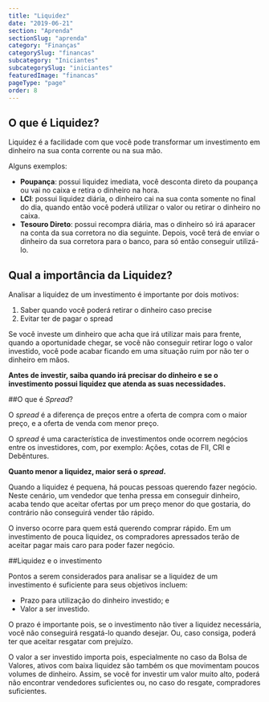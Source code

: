 ```yaml
---
title: "Liquidez"
date: "2019-06-21"
section: "Aprenda"
sectionSlug: "aprenda"
category: "Finanças"
categorySlug: "financas"
subcategory: "Iniciantes"
subcategorySlug: "iniciantes"
featuredImage: "financas"
pageType: "page"
order: 8
---
```


## O que é Liquidez?

Liquidez é a facilidade com que você pode transformar um investimento em dinheiro na sua conta corrente ou na sua mão.

Alguns exemplos:

- **Poupança**: possui liquidez imediata, você desconta direto da poupança ou vai no caixa e retira o dinheiro na hora.
- **LCI**: possui liquidez diária, o dinheiro cai na sua conta somente no final do dia, quando então você poderá utilizar o valor ou retirar o dinheiro no caixa.
- **Tesouro Direto**: possui recompra diária, mas o dinheiro só irá aparacer na conta da sua corretora no dia seguinte. Depois, você terá de enviar o dinheiro da sua corretora para o banco, para só então conseguir utilizá-lo.

## Qual a importância da Liquidez?

Analisar a liquidez de um investimento é importante por dois motivos:

1. Saber quando você poderá retirar o dinheiro caso precise
2. Evitar ter de pagar o spread

Se você investe um dinheiro que acha que irá utilizar mais para frente, quando a oportunidade chegar, se você não conseguir retirar logo o valor investido, você pode acabar ficando em uma situação ruim por não ter o dinheiro em mãos.

**Antes de investir, saiba quando irá precisar do dinheiro e se o investimento possui liquidez que atenda as suas necessidades.**

##O que é *Spread*?

O *spread* é a diferença de preços entre a oferta de compra com o maior preço, e a oferta de venda com menor preço.

 O *spread* é uma característica de investimentos onde ocorrem negócios entre os investidores, com, por exemplo: Ações, cotas de FII, CRI e Debêntures.

**Quanto menor a liquidez, maior será o *spread*.**

Quando a liquidez é pequena, há poucas pessoas querendo fazer negócio. Neste cenário, um vendedor que tenha pressa em conseguir dinheiro, acaba tendo que aceitar ofertas por um preço menor do que gostaria, do contrário não conseguirá vender tão rápido.

O inverso ocorre para quem está querendo comprar rápido. Em um investimento de pouca liquidez, os compradores apressados terão de aceitar pagar mais caro para poder fazer negócio.

##Liquidez e o investimento

Pontos a serem considerados para analisar se a liquidez de um investimento é suficiente para seus objetivos incluem:

- Prazo para utilização do dinheiro investido; e
- Valor a ser investido.

O prazo é importante pois, se o investimento não tiver a liquidez necessária, você não conseguirá resgatá-lo quando desejar. Ou, caso consiga, poderá ter que aceitar resgatar com prejuízo.

O valor a ser investido importa pois, especialmente no caso da Bolsa de Valores, ativos com baixa liquidez são também os que movimentam poucos volumes de dinheiro. Assim, se você for investir um valor muito alto, poderá não encontrar vendedores suficientes  ou, no caso do resgate, compradores suficientes.
